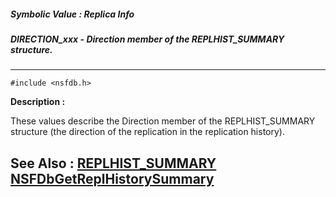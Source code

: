 ##### Symbolic Value : Replica Info
##### DIRECTION_xxx - Direction member of the REPLHIST_SUMMARY structure.
---
```
#include <nsfdb.h>
```
**Description :**

These values describe the Direction member of the REPLHIST_SUMMARY structure 
(the direction of the replication in the replication history). 

**See Also :**
[REPLHIST_SUMMARY](/domino-c-api-docs/reference/Data/REPLHIST_SUMMARY)
[NSFDbGetReplHistorySummary](/domino-c-api-docs/reference/Func/NSFDbGetReplHistorySummary)
---
